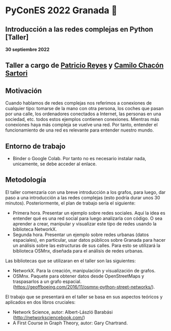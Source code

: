 # PyConES 2022 Granada :snake:
## Introducción a las redes complejas en Python [Taller]
**30 septiembre 2022**

Taller a cargo de [Patricio Reyes](https://twitter.com/pareyesv) y [Camilo Chacón Sartori](https://camilochs.github.io/web/)
---

## Motivación

Cuando hablamos de redes complejas nos referimos a conexiones de cualquier tipo: tomarse de la mano con otra persona, los coches que pasan por una calle, los ordenadores conectados a Internet, las personas en una sociedad, etc. todos estos ejemplos contienen conexiones. Mientras más conexiones haya más compleja se vuelve una red. Por tanto, entender el funcionamiento de una red es relevante para entender nuestro mundo.

## Entorno de trabajo

- Binder o Google Colab. Por tanto no es necesario instalar nada, unicamente, se debe acceder al enlace.

## Metodología 

El taller comenzaría con una breve introducción a los grafos, para luego, dar paso a una introducción a las redes complejas (esto podría durar unos 30 minutos). Posteriormente, el plan de trabajo sería el siguiente:

- Primera hora. Presentar un ejemplo sobre redes sociales. Aquí la idea es entender qué es una red social para luego analizarla con código. O sea aprender a crear, manipular y visualizar este tipo de redes usando la biblioteca NetworkX.
- Segunda hora. Presentar un ejemplo sobre redes urbanas (datos espaciales), en particular, usar datos públicos sobre Granada para hacer un análisis sobre las estructuras de sus calles. Para esto se utilizará la biblioteca OSMnx, diseñada para el análisis de redes urbanas.

Las bibliotecas que se utilizaran en el taller son las siguientes:
- NetworkX. Para la creación, manipulación y visualización de grafos.
- OSMnx. Paquete para obtener datos desde OpenStreetMaps y traspasarlos a un grafo espacial. (https://geoffboeing.com/2016/11/osmnx-python-street-networks/).


El trabajo que se presentará en el taller se basa en sus aspectos teóricos y aplicados en dos libros cruciales:
- Network Science, autor: Albert-László Barabási (http://networksciencebook.com/)
- A First Course in Graph Theory, autor: Gary Chartrand.
